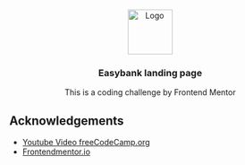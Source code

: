 <!-- PROJECT LOGO -->
<br />
<p align="center">
  <a href="https://github.com/github_username/repo_name">
    <img src="images/logo.png" alt="Logo" width="80" height="80">
  </a>

  <h3 align="center">Easybank landing page</h3>

  <p align="center">
    This is a coding challenge by Frontend Mentor
    <br />
  </p>
</p>





<!-- ACKNOWLEDGEMENTS -->
## Acknowledgements

* [Youtube Video freeCodeCamp.org](https://www.youtube.com/watch?v=aoQ6S1a32j8)
* [Frontendmentor.io](https://www.frontendmentor.io/challenges/easybank-landing-page-WaUhkoDN)
